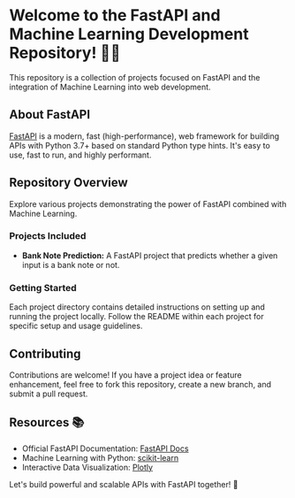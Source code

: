 # Welcome to the FastAPI and Machine Learning Development Repository! 🚀🧠

This repository is a collection of projects focused on FastAPI and the integration of Machine Learning into web development.

## About FastAPI
[FastAPI](https://fastapi.tiangolo.com/) is a modern, fast (high-performance), web framework for building APIs with Python 3.7+ based on standard Python type hints. It's easy to use, fast to run, and highly performant.

## Repository Overview
Explore various projects demonstrating the power of FastAPI combined with Machine Learning.

### Projects Included
- **Bank Note Prediction:** A FastAPI project that predicts whether a given input is a bank note or not.

### Getting Started
Each project directory contains detailed instructions on setting up and running the project locally. Follow the README within each project for specific setup and usage guidelines.

## Contributing
Contributions are welcome! If you have a project idea or feature enhancement, feel free to fork this repository, create a new branch, and submit a pull request.

## Resources 📚
- Official FastAPI Documentation: [FastAPI Docs](https://fastapi.tiangolo.com/)
- Machine Learning with Python: [scikit-learn](https://scikit-learn.org/)
- Interactive Data Visualization: [Plotly](https://plotly.com/python/)

Let's build powerful and scalable APIs with FastAPI together! 💪
